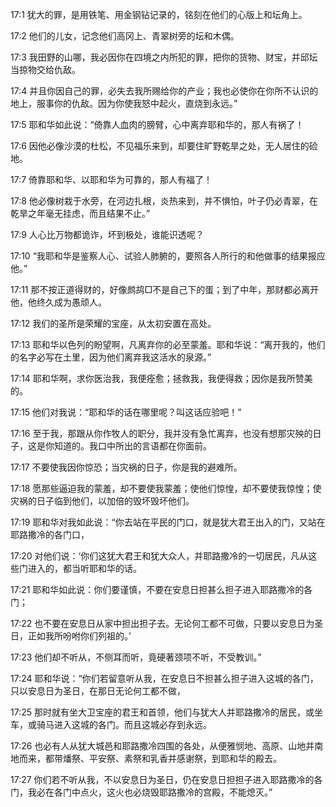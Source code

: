 <a id="1"></a>17:1  犹大的罪，是用铁笔、用金钢钻记录的，铭刻在他们的心版上和坛角上。  

<a id="2"></a>17:2  他们的儿女，记念他们高冈上、青翠树旁的坛和木偶。  

<a id="3"></a>17:3  我田野的山哪，我必因你在四境之内所犯的罪，把你的货物、财宝，并邱坛当掠物交给仇敌。  

<a id="4"></a>17:4  并且你因自己的罪，必失去我所赐给你的产业；我也必使你在你所不认识的地上，服事你的仇敌。因为你使我怒中起火，直烧到永远。”  

<a id="5"></a>17:5  耶和华如此说：“倚靠人血肉的膀臂，心中离弃耶和华的，那人有祸了！  

<a id="6"></a>17:6  因他必像沙漠的杜松，不见福乐来到，却要住旷野乾旱之处，无人居住的硷地。  

<a id="7"></a>17:7  倚靠耶和华、以耶和华为可靠的，那人有福了！  

<a id="8"></a>17:8  他必像树栽于水旁，在河边扎根，炎热来到，并不惧怕，叶子仍必青翠，在乾旱之年毫无挂虑，而且结果不止。”  

<a id="9"></a>17:9  人心比万物都诡诈，坏到极处，谁能识透呢？  

<a id="10"></a>17:10  “我耶和华是鉴察人心、试验人肺腑的，要照各人所行的和他做事的结果报应他。”  

<a id="11"></a>17:11  那不按正道得财的，好像鹧鸪□不是自己下的蛋；到了中年，那财都必离开他，他终久成为愚顽人。  

<a id="12"></a>17:12  我们的圣所是荣耀的宝座，从太初安置在高处。  

<a id="13"></a>17:13  耶和华以色列的盼望啊，凡离弃你的必至蒙羞。耶和华说：“离开我的，他们的名字必写在土里，因为他们离弃我这活水的泉源。”  

<a id="14"></a>17:14  耶和华啊，求你医治我，我便痊愈；拯救我，我便得救；因你是我所赞美的。  

<a id="15"></a>17:15  他们对我说：“耶和华的话在哪里呢？叫这话应验吧！”  

<a id="16"></a>17:16  至于我，那跟从你作牧人的职分，我并没有急忙离弃，也没有想那灾殃的日子，这是你知道的。我口中所出的言语都在你面前。  

<a id="17"></a>17:17  不要使我因你惊恐；当灾祸的日子，你是我的避难所。  

<a id="18"></a>17:18  愿那些逼迫我的蒙羞，却不要使我蒙羞；使他们惊惶，却不要使我惊惶；使灾祸的日子临到他们，以加倍的毁坏毁坏他们。  

<a id="19"></a>17:19  耶和华对我如此说：“你去站在平民的门口，就是犹大君王出入的门，又站在耶路撒冷的各门口，  

<a id="20"></a>17:20  对他们说：‘你们这犹大君王和犹大众人，并耶路撒冷的一切居民，凡从这些门进入的，都当听耶和华的话。  

<a id="21"></a>17:21  耶和华如此说：你们要谨慎，不要在安息日担甚么担子进入耶路撒冷的各门；  

<a id="22"></a>17:22  也不要在安息日从家中担出担子去。无论何工都不可做，只要以安息日为圣日，正如我所吩咐你们列祖的。’  

<a id="23"></a>17:23  他们却不听从，不侧耳而听，竟硬著颈项不听，不受教训。”  

<a id="24"></a>17:24  耶和华说：“你们若留意听从我，在安息日不担甚么担子进入这城的各门，只以安息日为圣日，在那日无论何工都不做，  

<a id="25"></a>17:25  那时就有坐大卫宝座的君王和首领，他们与犹大人并耶路撒冷的居民，或坐车，或骑马进入这城的各门。而且这城必存到永远。  

<a id="26"></a>17:26  也必有人从犹大城邑和耶路撒冷四围的各处，从便雅悯地、高原、山地并南地而来，都带燔祭、平安祭、素祭和乳香并感谢祭，到耶和华的殿去。  

<a id="27"></a>17:27  你们若不听从我，不以安息日为圣日，仍在安息日担担子进入耶路撒冷的各门，我必在各门中点火，这火也必烧毁耶路撒冷的宫殿，不能熄灭。”  
